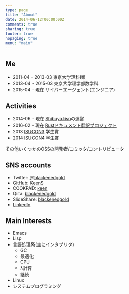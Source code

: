 ```yaml
---
type: page
title: "About"
date: 2014-06-12T00:00:00Z
comments: true
sharing: true
footer: true
nopaging: true
menu: "main"
---
```

## Me

- 2011-04 - 2013-03 東京大学理科I類
- 2013-04 - 2015-03 東京大学理学部数学科
- 2015-04 - 現在    サイバーエージェント(エンジニア)


## Activities

- 2014-06 - 現在     [Shibuya.lisp](http://shibuya.lisp-users.org/)の運営
- 2016-02 - 現在     [Rustドキュメント翻訳プロジェクト](https://rust-lang-ja.github.io/the-rust-programming-language-ja/1.6/book/)
- 2013 [ISUCON3](http://isucon.net) 学生賞
- 2014 [ISUCON4](http://isucon.net) 学生賞

その他いくつかのOSSの開発者/コミッタ/コントリビュータ

## SNS accounts

- Twitter: [@blackenedgold](http://twitter.com/blackenedgold)
- GitHub: [KeenS](https://github.com/KeenS)
- COOKPAD: [κeen](http://cookpad.com/kitchen/3303629)
- Qiita: [blackenedgold](https://qiita.com/blackenedgold)
- SlideShare: [blackenedgold](http://www.slideshare.net/blackenedgold)
- [LinkedIn](https://www.linkedin.com/in/%E8%88%9C%E7%90%B3-%E5%BF%97%E6%9D%91-765b4310a?trk=hp-identity-headline)

## Main Interests

- Emacs
- Lisp
- 言語処理系(主にインタプリタ)
  - GC
  - 最適化
  - CPU
  - λ計算
  - 継続
- Linux
- システムプログラミング
